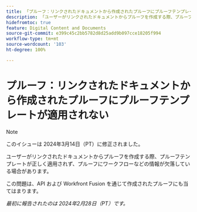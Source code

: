 ```yaml
---
title: 「プルーフ：リンクされたドキュメントから作成されたプルーフにプルーフテンプレートが適用されない」
description: 「ユーザーがリンクされたドキュメントからプルーフを作成する際、プルーフテンプレートが正しく適用されず、プルーフにワークフローなどの情報が欠落している場合があります。」
hidefromtoc: true
feature: Digital Content and Documents
source-git-commit: e399c45c2bb5782d8d25add9b097cce18205f994
workflow-type: tm+mt
source-wordcount: '103'
ht-degree: 100%

---
```



# プルーフ：リンクされたドキュメントから作成されたプルーフにプルーフテンプレートが適用されない

<!--On WF, WFF, WFP TOCs-->

>[!NOTE]
>
>このイシューは 2024年3月14日（PT）に修正されました。

ユーザーがリンクされたドキュメントからプルーフを作成する際、プルーフテンプレートが正しく適用されず、プルーフにワークフローなどの情報が欠落している場合があります。

この問題は、API および Workfront Fusion を通じて作成されたプルーフにも当てはまります。

_最初に報告されたのは 2024年2月28日（PT）です。_
